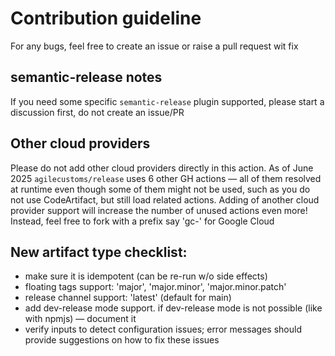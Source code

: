 # Contribution guideline

For any bugs, feel free to create an issue or raise a pull request wit fix

## semantic-release notes

If you need some specific `semantic-release` plugin supported, please start a discussion first, do not create an issue/PR

## Other cloud providers

Please do not add other cloud providers directly in this action.
As of June 2025 `agilecustoms/release` uses 6 other GH actions — all of them resolved at runtime even though some of them might not be used,
such as you do not use CodeArtifact, but still load related actions.
Adding of another cloud provider support will increase the number of unused actions even more!
Instead, feel free to fork with a prefix say 'gc-' for Google Cloud

## New artifact type checklist:

- make sure it is idempotent (can be re-run w/o side effects)
- floating tags support: 'major', 'major.minor', 'major.minor.patch'
- release channel support: 'latest' (default for main)
- add dev-release mode support. if dev-release mode is not possible (like with npmjs) — document it
- verify inputs to detect configuration issues; error messages should provide suggestions on how to fix these issues
